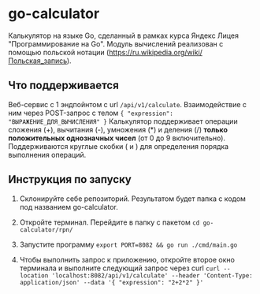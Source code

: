 # go-calculator

Калькулятор на языке Go, сделанный в рамках курса Яндекс Лицея "Программирование на Go".
Модуль вычислений реализован с помощью польской нотации (https://ru.wikipedia.org/wiki/Польская_запись).

## Что поддерживается
Веб-сервис с 1 эндпойнтом с url `/api/v1/calculate`.
Взаимодействие с ним через POST-запрос с телом
`{
"expression": "ВЫРАЖЕНИЕ_ДЛЯ_ВЫЧИСЛЕНИЯ"
}`
Калькулятор поддерживает операции сложения (+), вычитания (-), умножения (*) и деления (/) **только положительных однозначных чисел** (от 0 до 9 включительно). Поддерживаются круглые скобки ( и ) для определения порядка выполнения операций.




## Инструкция по запуску
1. Склонируйте себе репозиторий. Результатом будет папка с кодом под названием go-calculator. 
2. Откройте терминал. Перейдите в папку с пакетом
   `cd go-calculator/rpn/`
3. Запустите программу
   `export PORT=8082 && go run ./cmd/main.go`
   
4. Чтобы выполнить запрос к приложению, откройте второе окно терминала и выполните следующий запрос через curl
   `curl --location 'localhost:8082/api/v1/calculate' --header 'Content-Type: application/json' --data '{
   "expression": "2+2*2"
   }'`